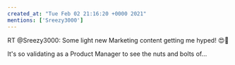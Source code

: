 ```yaml
---
created_at: "Tue Feb 02 21:16:20 +0000 2021"
mentions: ['Sreezy3000']
---
```


RT @Sreezy3000: Some light new Marketing content getting me hyped! 😍🚀

It's so validating as a Product Manager to see the nuts and bolts of…